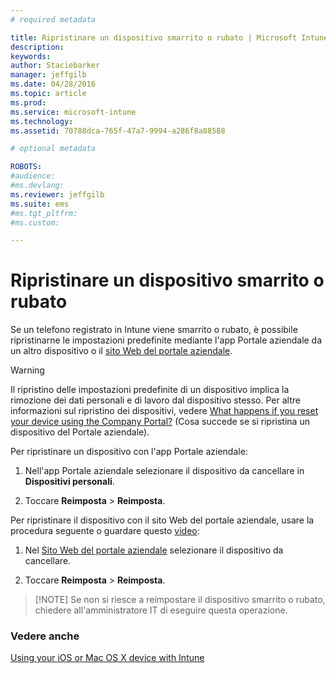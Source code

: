 ```yaml
---
# required metadata

title: Ripristinare un dispositivo smarrito o rubato | Microsoft Intune
description:
keywords:
author: Staciebarker
manager: jeffgilb
ms.date: 04/28/2016
ms.topic: article
ms.prod:
ms.service: microsoft-intune
ms.technology:
ms.assetid: 70788dca-765f-47a7-9994-a286f8a88588

# optional metadata

ROBOTS:
#audience:
#ms.devlang:
ms.reviewer: jeffgilb
ms.suite: ems
#ms.tgt_pltfrm:
#ms.custom:

---
```



# Ripristinare un dispositivo smarrito o rubato

Se un telefono registrato in Intune viene smarrito o rubato, è possibile ripristinarne le impostazioni predefinite mediante l'app Portale aziendale da un altro dispositivo o il [sito Web del portale aziendale](http://portal.manage.microsoft.com).

> [!WARNING]
> Il ripristino delle impostazioni predefinite di un dispositivo implica la rimozione dei dati personali e di lavoro dal dispositivo stesso. Per altre informazioni sul ripristino dei dispositivi, vedere [What happens if you reset your device using the Company Portal?](what-happens-if-you-reset-your-device-using-the-company-portal-ios.md) (Cosa succede se si ripristina un dispositivo del Portale aziendale).

Per ripristinare un dispositivo con l'app Portale aziendale:

1.  Nell'app Portale aziendale selezionare il dispositivo da cancellare in **Dispositivi personali**.

2.  Toccare **Reimposta** &gt; **Reimposta**.

Per ripristinare il dispositivo con il sito Web del portale aziendale, usare la procedura seguente o guardare questo [video](http://aka.ms/jhdjak):

1.  Nel [Sito Web del portale aziendale](http://portal.manage.microsoft.com) selezionare il dispositivo da cancellare.

2.  Toccare **Reimposta** &gt; **Reimposta**.
> [!NOTE] Se non si riesce a reimpostare il dispositivo smarrito o rubato, chiedere all'amministratore IT di eseguire questa operazione.

### Vedere anche
[Using your iOS or Mac OS X device with Intune](using-your-ios-or-mac-os-x-device-with-intune.md)

<!--HONumber=May16_HO2-->


